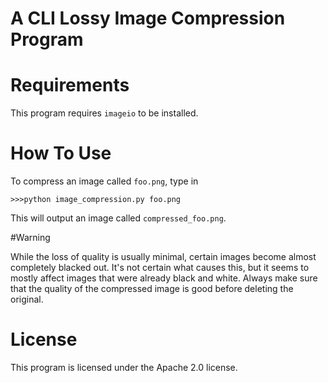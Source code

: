 # A CLI Lossy Image Compression Program

# Requirements

This program requires `imageio` to be installed.

# How To Use

To compress an image called `foo.png`, type in

```
>>>python image_compression.py foo.png
```

This will output an image called `compressed_foo.png`.

#Warning

While the loss of quality is usually minimal, certain images become almost
completely blacked out. It's not certain what causes this, but it seems to
mostly affect images that were already black and white. Always make sure
that the quality of the compressed image is good before deleting the original.

# License

This program is licensed under the Apache 2.0 license.
